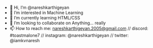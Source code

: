 - 👋 Hi, I’m @nareshkarthigeyan
- 👀 I’m interested in Machine Learning
- 🌱 I’m currently learning HTML/CSS
- 💞️ I’m looking to collaborate on Anything... really
- 📫 How to reach me: nareshkarthigeyan.2005@gmail.com // discord: #toastmalone7 // instagram: @nareshkarthigeyan // twitter: @iamkvnaresh

<!---
nareshkarthigeyan/nareshkarthigeyan is a ✨ special ✨ repository because its `README.md` (this file) appears on your GitHub profile.
You can click the Preview link to take a look at your changes.
--->
